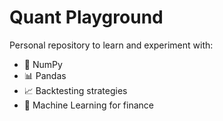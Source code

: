# Quant Playground

Personal repository to learn and experiment with:
- 🧮 NumPy
- 📊 Pandas
- 📈 Backtesting strategies
- 🤖 Machine Learning for finance

